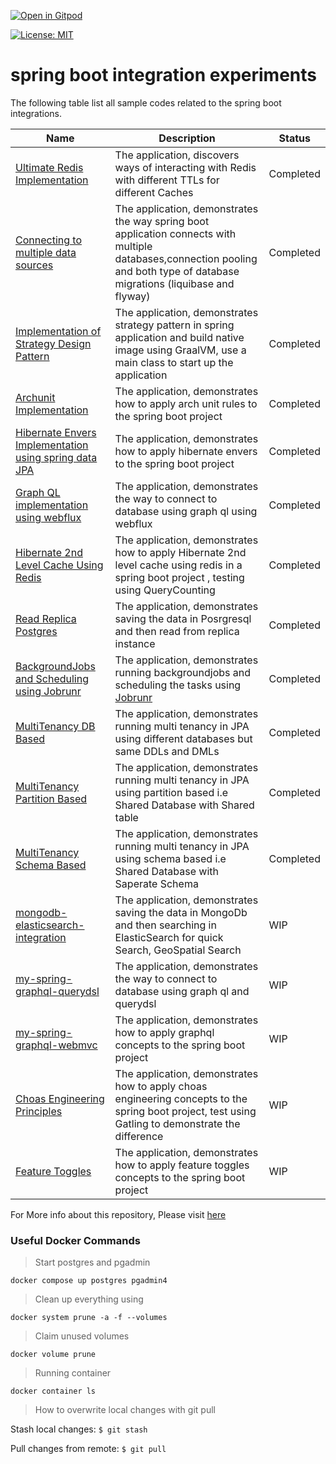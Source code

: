 [![Open in Gitpod](https://gitpod.io/button/open-in-gitpod.svg)](https://gitpod.io/#https://github.com/rajadilipkolli/my-spring-boot-experiments)

[![License: MIT](https://img.shields.io/badge/License-MIT-yellow.svg)](https://opensource.org/licenses/MIT)


# spring boot integration experiments

The following table list all sample codes related to the spring boot integrations.

| Name                                                                                            | Description 		                                                                                                                                                                | Status 		 |
|-------------------------------------------------------------------------------------------------|-------------------------------------------------------------------------------------------------------------------------------------------------------------------------------|-----------|
| [Ultimate Redis Implementation](../main/spring-boot-ultimate-redis)                             | The application, discovers ways of interacting with Redis with different TTLs for different Caches                                                                            | Completed |
| [Connecting to multiple data sources](../main/spring-boot-multipledatasources)                  | The application, demonstrates the way spring boot application connects with multiple databases,connection pooling and both type of database migrations (liquibase and flyway) | Completed |
| [Implementation of Strategy Design Pattern](../main/spring-boot-strategy-plugin)                | The application, demonstrates strategy pattern in spring application and build native image using GraalVM, use a main class to start up the application                       | Completed |
| [Archunit Implementation](../main/spring-boot-api-archunit-sample)                              | The application, demonstrates how to apply arch unit rules to the spring boot project                                                                                         | Completed |
| [Hibernate Envers Implementation using spring data JPA](../main/spring-boot-data-envers-sample) | The application, demonstrates how to apply hibernate envers to the spring boot project                                                                                        | Completed |
| [Graph QL implementation using webflux](../main/spring-boot-graphql-webflux)                    | The application, demonstrates the way to connect to database using graph ql using webflux                                                                                     | Completed |
| [Hibernate 2nd Level Cache Using Redis](../main/spring-boot-hibernate2ndlevelcache-sample)      | The application, demonstrates how to apply Hibernate 2nd level cache using redis in a spring boot project , testing using QueryCounting                                       | Completed |
| [Read Replica Postgres](../main/spring-boot-read-replica-postgresql)                            | The application, demonstrates saving the data in Posrgresql and then read from replica instance                                                                               | Completed |
| [BackgroundJobs and Scheduling using Jobrunr](../main/spring-boot-jobrunr-sample)               | The application, demonstrates running backgroundjobs and scheduling the tasks using [Jobrunr](https://www.jobrunr.io/en/)                                                     | Completed |
| [MultiTenancy DB Based](../main/spring-boot-jpa-multitenancy/db)                                | The application, demonstrates running multi tenancy in JPA using different databases but same DDLs and DMLs                                                                   | Completed |
| [MultiTenancy Partition Based](../main/spring-boot-jpa-multitenancy/partition)                  | The application, demonstrates running multi tenancy in JPA using partition based i.e Shared Database with Shared table                                                        | Completed |
| [MultiTenancy Schema Based](../main/spring-boot-jpa-multitenancy/schema)                        | The application, demonstrates running multi tenancy in JPA using schema based i.e Shared Database with Saperate Schema                                                        | Completed |
| [mongodb-elasticsearch-integration](../main/spring-boot-mongodb-elasticsearch)                  | The application, demonstrates saving the data in MongoDb and then searching in ElasticSearch for quick Search, GeoSpatial Search                                              | WIP       |
| [my-spring-graphql-querydsl](../main/my-spring-graphql-querydsl)                                | The application, demonstrates the way to connect to database using graph ql and querydsl                                                                                      | WIP       |
| [my-spring-graphql-webmvc](../main/my-spring-graphql-webmvc)                                    | The application, demonstrates how to apply graphql concepts to the spring boot project                                                                                        | WIP       |
| [Choas Engineering Principles](../main/spring-boot-choas-monkey)                                      | The application, demonstrates how to apply choas engineering concepts to the spring boot project, test using Gatling to demonstrate the difference                                                                          | WIP       |
| [Feature Toggles](../main/spring-boot-togglz-sample)                                            | The application, demonstrates how to apply feature toggles concepts to the spring boot project                                                                                | WIP       |

For More info about this repository, Please visit [here](https://rajadilipkolli.github.io/my-spring-boot-experiments/)


### Useful Docker Commands

 >  Start postgres and pgadmin 
 ```
 docker compose up postgres pgadmin4
 ```
 >  Clean up everything using 
 ```
 docker system prune -a -f --volumes
 ```
 >  Claim unused volumes 
 ```
 docker volume prune
 ```
 > Running container
 ```
 docker container ls
 ```
> How to overwrite local changes with git pull

Stash local changes: `$ git stash`

Pull changes from remote: `$ git pull`
